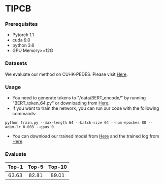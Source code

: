 # TIPCB

### Prerequisites
* Pytorch 1.1
* cuda 9.0
* python 3.6
* GPU Memory>=12G

### Datasets
We evaluate our method on CUHK-PEDES. Please visit [Here](http://xiaotong.me/static/projects/person-search-language/dataset.html).

### Usage
* You need to generate tokens to "/data/BERT_encode/" by running "BERT_token_64.py" or downloading from [Here](https://drive.google.com/drive/folders/1gVWpGq7FJg6kSvK_wJH9BYQCikVHVydg?usp=sharing).
* If you want to train the network, you can run our code with the following commands:

``
python train.py --max-length 64 --batch-size 64 --num-epoches 80 --adam-lr 0.003 --gpus 0
``
* You can download our trained model from [Here](https://drive.google.com/file/d/1HjcXca9CGgRK6pUtKnHqy_Ad27u3VnY3/view?usp=sharing) and the trained log from [Here](https://drive.google.com/file/d/1IOMsRg_iXaquenraRyvLiRrdmR1e7oBt/view?usp=sharing).

### Evaluate
| Top-1 | Top-5 | Top-10 |
| :------: | :------: | :------: |
| 63.63 | 82.81 | 89.01 |
